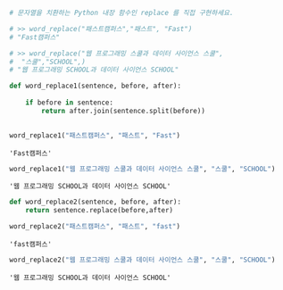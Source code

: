 

```python
# 문자열을 치환하는 Python 내장 함수인 replace 를 직접 구현하세요.

# >> word_replace("패스트캠퍼스","패스트", "Fast")
# "Fast캠퍼스"

# >> word_replace("웹 프로그래밍 스쿨과 데이터 사이언스 스쿨",
#  "스쿨","SCHOOL",)
# "웹 프로그래밍 SCHOOL과 데이터 사이언스 SCHOOL"

```


```python
def word_replace1(sentence, before, after):
    
    if before in sentence:
        return after.join(sentence.split(before))
        
```


```python
word_replace1("패스트캠퍼스", "패스트", "Fast")
```




    'Fast캠퍼스'




```python
word_replace1("웹 프로그래밍 스쿨과 데이터 사이언스 스쿨", "스쿨", "SCHOOL")
```




    '웹 프로그래밍 SCHOOL과 데이터 사이언스 SCHOOL'




```python
def word_replace2(sentence, before, after):
    return sentence.replace(before,after)
```


```python
word_replace2("패스트캠퍼스", "패스트", "fast")
```




    'fast캠퍼스'




```python
word_replace2("웹 프로그래밍 스쿨과 데이터 사이언스 스쿨", "스쿨", "SCHOOL")
```




    '웹 프로그래밍 SCHOOL과 데이터 사이언스 SCHOOL'


